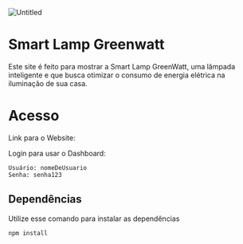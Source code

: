 ![Untitled](https://github.com/user-attachments/assets/f9b730d7-6146-4f7d-b8db-17660877280d)
# Smart Lamp Greenwatt
Este site é feito para mostrar a Smart Lamp GreenWatt, uma lâmpada inteligente e que busca otimizar o consumo de energia elétrica na iluminação de sua casa.

# Acesso

Link para o Website: 

Login para usar o Dashboard:
```
Usuário: nomeDeUsuario
Senha: senha123
```

## Dependências

Utilize esse comando para instalar as dependências  
```
npm install
```
